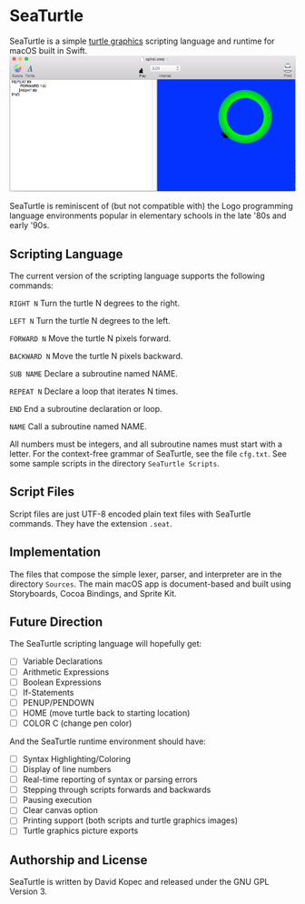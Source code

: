 # SeaTurtle

SeaTurtle is a simple [turtle graphics](https://en.wikipedia.org/wiki/Turtle_graphics) scripting language and runtime for macOS built in Swift.
![Release 0.0.1](SeaTurtle001.png)

SeaTurtle is reminiscent of (but not compatible with) the Logo programming language environments popular in elementary schools in the late '80s and early '90s.

## Scripting Language

The current version of the scripting language supports the following commands:

`RIGHT N`
Turn the turtle N degrees to the right.

`LEFT N`
Turn the turtle N degrees to the left.

`FORWARD N`
Move the turtle N pixels forward.

`BACKWARD N`
Move the turtle N pixels backward.

`SUB NAME`
Declare a subroutine named NAME.

`REPEAT N`
Declare a loop that iterates N times.

`END`
End a subroutine declaration or loop.

`NAME`
Call a subroutine named NAME.

All numbers must be integers, and all subroutine names must start with a letter. For the context-free grammar of SeaTurtle, see the file `cfg.txt`. See some sample scripts in the directory `SeaTurtle Scripts`.

## Script Files
Script files are just UTF-8 encoded plain text files with SeaTurtle commands. They have the extension `.seat`.

## Implementation

The files that compose the simple lexer, parser, and interpreter are in the directory `Sources`. The main macOS app is document-based and built using Storyboards, Cocoa Bindings, and Sprite Kit.

## Future Direction

The SeaTurtle scripting language will hopefully get:

- [ ] Variable Declarations
- [ ] Arithmetic Expressions
- [ ] Boolean Expressions
- [ ] If-Statements
- [ ] PENUP/PENDOWN
- [ ] HOME (move turtle back to starting location)
- [ ] COLOR C (change pen color)

And the SeaTurtle runtime environment should have:

- [ ] Syntax Highlighting/Coloring
- [ ] Display of line numbers
- [ ] Real-time reporting of syntax or parsing errors
- [ ] Stepping through scripts forwards and backwards
- [ ] Pausing execution
- [ ] Clear canvas option
- [ ] Printing support (both scripts and turtle graphics images)
- [ ] Turtle graphics picture exports

## Authorship and License

SeaTurtle is written by David Kopec and released under the GNU GPL Version 3.
